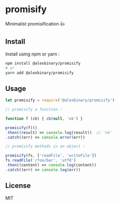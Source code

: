 # promisify

Minimalist promisification 👍

## Install

Install using npm or yarn :

```bash
npm install @alexbinary/promisify
# or
yarn add @alexbinary/promisify
```

## Usage

```javascript
let promisify = require('@alexbinary/promisify')

// promisify a function :

function f (cb) { cb(null, 'ok') }

promisify(f)()
.then((result) => console.log(result))  // 'ok'
.catch((err) => console.error(err))

// promisify methods in an object :

promisify(fs, ['readFile', 'writeFile'])
fs.readFile('/foo/bar', 'utf8')
.then((content) => console.log(content))
.catch((err) => console.log(err))

```

## License

MIT

